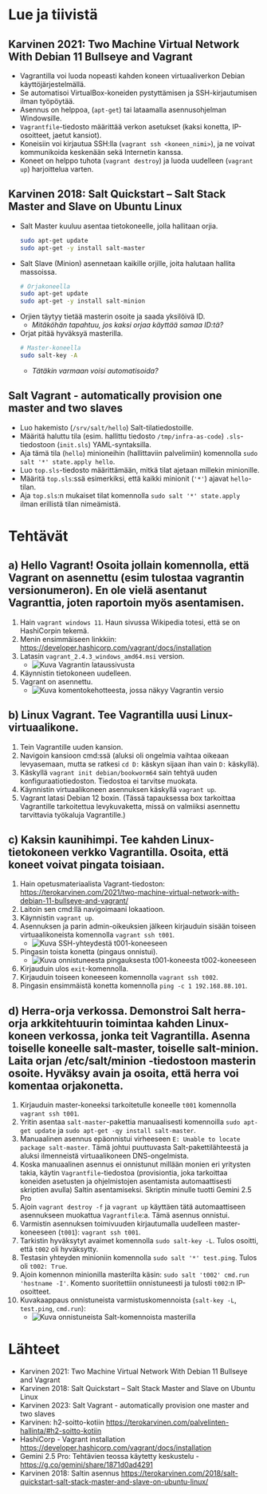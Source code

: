 # Lue ja tiivistä

## Karvinen 2021: Two Machine Virtual Network With Debian 11 Bullseye and Vagrant

- Vagrantilla voi luoda nopeasti kahden koneen virtuaaliverkon Debian käyttöjärjestelmällä.
- Se automatisoi VirtualBox-koneiden pystyttämisen ja SSH-kirjautumisen ilman työpöytää.
- Asennus on helppoa, (`apt-get`) tai lataamalla asennusohjelman Windowsille.
- `Vagrantfile`-tiedosto määrittää verkon asetukset (kaksi konetta, IP-osoitteet, jaetut kansiot).
- Koneisiin voi kirjautua SSH:lla (`vagrant ssh <koneen_nimi>`), ja ne voivat kommunikoida keskenään sekä Internetin kanssa.
- Koneet on helppo tuhota (`vagrant destroy`) ja luoda uudelleen (`vagrant up`) harjoittelua varten.

## Karvinen 2018: Salt Quickstart – Salt Stack Master and Slave on Ubuntu Linux

- Salt Master kuuluu asentaa tietokoneelle, jolla hallitaan orjia.
  ```bash
  sudo apt-get update
  sudo apt-get -y install salt-master
  ```
- Salt Slave (Minion) asennetaan kaikille orjille, joita halutaan hallita massoissa.
  ```bash
  # Orjakoneella
  sudo apt-get update
  sudo apt-get -y install salt-minion
  ```
- Orjien täytyy tietää masterin osoite ja saada yksilöivä ID.
  - _Mitäköhän tapahtuu, jos kaksi orjaa käyttää samaa ID:tä?_
- Orjat pitää hyväksyä masterilla.
  ```bash
  # Master-koneella
  sudo salt-key -A
  ```
  - _Tätäkin varmaan voisi automatisoida?_

## Salt Vagrant - automatically provision one master and two slaves

- Luo hakemisto (`/srv/salt/hello`) Salt-tilatiedostoille.
- Määritä haluttu tila (esim. hallittu tiedosto `/tmp/infra-as-code`) `.sls`-tiedostoon (`init.sls`) YAML-syntaksilla.
- Aja tämä tila (`hello`) minioneihin (hallittaviin palvelimiin) komennolla `sudo salt '*' state.apply hello`.
- Luo `top.sls`-tiedosto määrittämään, mitkä tilat ajetaan millekin minionille.
- Määritä `top.sls`:ssä esimerkiksi, että kaikki minionit (`'*'`) ajavat `hello`-tilan.
- Aja `top.sls`:n mukaiset tilat komennolla `sudo salt '*' state.apply` ilman erillistä tilan nimeämistä.

# Tehtävät

## a) Hello Vagrant! Osoita jollain komennolla, että Vagrant on asennettu (esim tulostaa vagrantin versionumeron). En ole vielä asentanut Vagranttia, joten raportoin myös asentamisen.

1.  Hain `vagrant windows 11`. Haun sivussa Wikipedia totesi, että se on HashiCorpin tekemä.
2.  Menin ensimmäiseen linkkiin: https://developer.hashicorp.com/vagrant/docs/installation
3.  Latasin `vagrant_2.4.3_windows_amd64.msi` version. 
    - ![Kuva Vagrantin lataussivusta](https://github.com/user-attachments/assets/7267acab-d7b5-4d8c-9cfe-dc4c8188a64d)
4.  Käynnistin tietokoneen uudelleen.
5.  Vagrant on asennettu.
    - ![Kuva komentokehotteesta, jossa näkyy Vagrantin versio](https://github.com/user-attachments/assets/7f05e3f8-466a-47ff-b86f-8f04b564ebfa)

## b) Linux Vagrant. Tee Vagrantilla uusi Linux-virtuaalikone.

1.  Tein Vagrantille uuden kansion.
2.  Navigoin kansioon cmd:ssä (aluksi oli ongelmia vaihtaa oikeaan levyasemaan, mutta se ratkesi `cd D:` käskyn sijaan ihan vain `D:` käskyllä).
3.  Käskyllä `vagrant init debian/bookworm64` sain tehtyä uuden konfiguraatiotiedoston. Tiedostoa ei tarvitse muokata.
4.  Käynnistin virtuaalikoneen asennuksen käskyllä `vagrant up`.
5.  Vagrant latasi Debian 12 boxin. (Tässä tapauksessa box tarkoittaa Vagrantille tarkoitettua levykuvaketta, missä on valmiiksi asennettu tarvittavia työkaluja Vagrantille.)

## c) Kaksin kaunihimpi. Tee kahden Linux-tietokoneen verkko Vagrantilla. Osoita, että koneet voivat pingata toisiaan.

1.  Hain opetusmateriaalista Vagrant-tiedoston: https://terokarvinen.com/2021/two-machine-virtual-network-with-debian-11-bullseye-and-vagrant/
2.  Laitoin sen cmd:llä navigoimaani lokaatioon.
3.  Käynnistin `vagrant up`.
4.  Asennuksen ja parin admin-oikeuksien jälkeen kirjauduin sisään toiseen virtuaalikoneista komennolla `vagrant ssh t001`. 
    - ![Kuva SSH-yhteydestä t001-koneeseen](https://github.com/user-attachments/assets/f7482c27-3658-4744-8236-e405f0c9f68d)
5.  Pingasin toista konetta (pingaus onnistui). 
    - ![Kuva onnistuneesta pingauksesta t001-koneesta t002-koneeseen](https://github.com/user-attachments/assets/08ae2a5d-2de8-434e-81ac-cd95de3bae0c)
6.  Kirjauduin ulos `exit`-komennolla.
7.  Kirjauduin toiseen koneeseen komennolla `vagrant ssh t002`.
8.  Pingasin ensimmäistä konetta komennolla `ping -c 1 192.168.88.101`.

## d) Herra-orja verkossa. Demonstroi Salt herra-orja arkkitehtuurin toimintaa kahden Linux-koneen verkossa, jonka teit Vagrantilla. Asenna toiselle koneelle salt-master, toiselle salt-minion. Laita orjan /etc/salt/minion -tiedostoon masterin osoite. Hyväksy avain ja osoita, että herra voi komentaa orjakonetta.

1.  Kirjauduin master-koneeksi tarkoitetulle koneelle `t001` komennolla `vagrant ssh t001`.
2.  Yritin asentaa `salt-master`-pakettia manuaalisesti komennoilla `sudo apt-get update` ja `sudo apt-get -qy install salt-master`.
3.  Manuaalinen asennus epäonnistui virheeseen `E: Unable to locate package salt-master`. Tämä johtui puuttuvasta Salt-pakettilähteestä ja aluksi ilmenneistä virtuaalikoneen DNS-ongelmista.
4.  Koska manuaalinen asennus ei onnistunut millään monien eri yritysten takia, käytin `Vagrantfile`-tiedostoa (provisiontia, joka tarkoittaa koneiden asetusten ja ohjelmistojen asentamista automaattisesti skriptien avulla) Saltin asentamiseksi. Skriptin minulle tuotti Gemini 2.5 Pro
5.  Ajoin `vagrant destroy -f` ja `vagrant up` käyttäen tätä automaattiseen asennukseen muokattua `Vagrantfile`:a. Tämä asennus onnistui.
6.  Varmistin asennuksen toimivuuden kirjautumalla uudelleen master-koneeseen (`t001`): `vagrant ssh t001`.
7.  Tarkistin hyväksytyt avaimet komennolla `sudo salt-key -L`. Tulos osoitti, että `t002` oli hyväksytty.
8.  Testasin yhteyden minioniin komennolla `sudo salt '*' test.ping`. Tulos oli `t002: True`.
9.  Ajoin komennon minionilla masterilta käsin: `sudo salt 't002' cmd.run 'hostname -I'`. Komento suoritettiin onnistuneesti ja tulosti `t002`:n IP-osoitteet.
10. Kuvakaappaus onnistuneista varmistuskomennoista (`salt-key -L`, `test.ping`, `cmd.run`):
    - ![Kuva onnistuneista Salt-komennoista masterilla](https://github.com/user-attachments/assets/ed25b6f4-f8ca-46bd-be45-b159d0987b73)

# Lähteet

- Karvinen 2021: Two Machine Virtual Network With Debian 11 Bullseye and Vagrant
- Karvinen 2018: Salt Quickstart – Salt Stack Master and Slave on Ubuntu Linux
- Karvinen 2023: Salt Vagrant - automatically provision one master and two slaves
- Karvinen: h2-soitto-kotiin https://terokarvinen.com/palvelinten-hallinta/#h2-soitto-kotiin
- HashiCorp - Vagrant installation https://developer.hashicorp.com/vagrant/docs/installation
- Gemini 2.5 Pro: Tehtävien teossa käytetty keskustelu - https://g.co/gemini/share/1871d0ad4291
- Karvinen 2018: Saltin asennus https://terokarvinen.com/2018/salt-quickstart-salt-stack-master-and-slave-on-ubuntu-linux/
